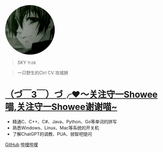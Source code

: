 <img src="_media/icon.png" style="border-radius: 50%;" alt="logo">

> SKY <small>11.08</small>

> 一只野生的Ctrl CV 攻城狮

# [（づ￣3￣）づ╭❤️～关注守一Showee喵,关注守一Showee谢谢喵~](https://space.bilibili.com/3493110847900630/)

- 精通C、C++、C#、Java、Python、Go等单词的拼写
- 熟悉Windows、Linux、Mac等系统的开关机
- 了解ChatGPT的调教、PUA、弱智吧提问

[GitHub](https://github.com/skyatgit)
[哔哩哔哩](https://space.bilibili.com/216487883)